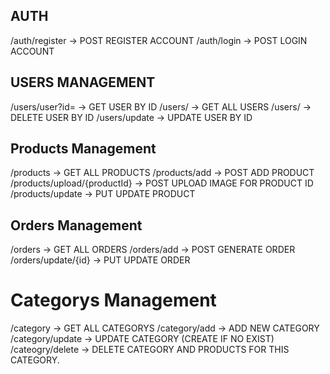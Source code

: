 ## AUTH

/auth/register -> POST REGISTER ACCOUNT
/auth/login -> POST LOGIN ACCOUNT

## USERS MANAGEMENT

/users/user?id= -> GET USER BY ID
/users/ -> GET ALL USERS
/users/ -> DELETE USER BY ID
/users/update -> UPDATE USER BY ID

## Products Management

/products -> GET ALL PRODUCTS
/products/add -> POST ADD PRODUCT
/products/upload/{productId} -> POST UPLOAD IMAGE FOR PRODUCT ID
/products/update -> PUT UPDATE PRODUCT

## Orders Management

/orders -> GET ALL ORDERS
/orders/add -> POST GENERATE ORDER
/orders/update/{id} -> PUT UPDATE ORDER

# Categorys Management
/category -> GET ALL CATEGORYS
/category/add -> ADD NEW CATEGORY
/category/update -> UPDATE CATEGORY (CREATE IF NO EXIST)
/cateogry/delete -> DELETE CATEGORY AND PRODUCTS FOR THIS CATEGORY.